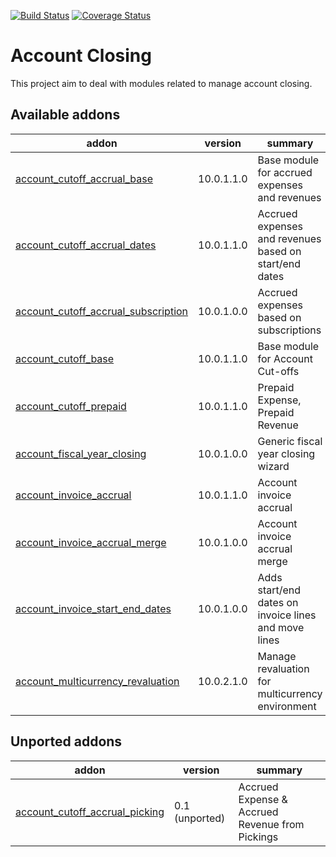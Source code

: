 [![Build Status](https://travis-ci.org/OCA/account-closing.svg?branch=10.0)](https://travis-ci.org/OCA/account-closing)
[![Coverage Status](https://img.shields.io/coveralls/OCA/account-closing.svg)](https://coveralls.io/r/OCA/account-closing?branch=10.0)

Account Closing
===============

This project aim to deal with modules related to manage account closing.

[//]: # (addons)

Available addons
----------------
addon | version | summary
--- | --- | ---
[account_cutoff_accrual_base](account_cutoff_accrual_base/) | 10.0.1.1.0 | Base module for accrued expenses and revenues
[account_cutoff_accrual_dates](account_cutoff_accrual_dates/) | 10.0.1.1.0 | Accrued expenses and revenues based on start/end dates
[account_cutoff_accrual_subscription](account_cutoff_accrual_subscription/) | 10.0.1.0.0 | Accrued expenses based on subscriptions
[account_cutoff_base](account_cutoff_base/) | 10.0.1.1.0 | Base module for Account Cut-offs
[account_cutoff_prepaid](account_cutoff_prepaid/) | 10.0.1.1.0 | Prepaid Expense, Prepaid Revenue
[account_fiscal_year_closing](account_fiscal_year_closing/) | 10.0.1.0.0 | Generic fiscal year closing wizard
[account_invoice_accrual](account_invoice_accrual/) | 10.0.1.1.0 | Account invoice accrual
[account_invoice_accrual_merge](account_invoice_accrual_merge/) | 10.0.1.0.0 | Account invoice accrual merge
[account_invoice_start_end_dates](account_invoice_start_end_dates/) | 10.0.1.0.0 | Adds start/end dates on invoice lines and move lines
[account_multicurrency_revaluation](account_multicurrency_revaluation/) | 10.0.2.1.0 | Manage revaluation for multicurrency environment


Unported addons
---------------
addon | version | summary
--- | --- | ---
[account_cutoff_accrual_picking](account_cutoff_accrual_picking/) | 0.1 (unported) | Accrued Expense & Accrued Revenue from Pickings

[//]: # (end addons)
